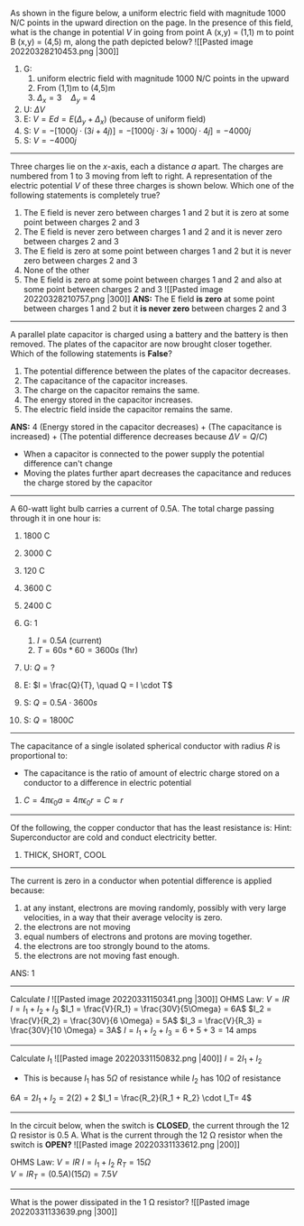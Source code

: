 As shown in the figure below, a uniform electric field with magnitude 1000 N/C points in the upward direction on the page. In the presence of this field, what is the change in potential _V_ in going from point A (x,y) = (1,1) m to point B (x,y) = (4,5) m, along the path depicted below?
![[Pasted image 20220328210453.png |300]]
1. G:
	1. uniform electric field with magnitude 1000 N/C points in the upward
	2. From (1,1)m to (4,5)m
	3. $\Delta_x  = 3 \quad \Delta_y = 4$
2. U: $\Delta V$ 
3. E: $V = Ed = E (\Delta_y + \Delta_x)$ (because of uniform field)
4. S: $V = -[1000j \cdot (3i + 4j)] = -[1000j \cdot 3i + 1000j \cdot 4j] = -4000j$  
5. S: $V = -4000j$ 

---
Three charges lie on the _x_-axis, each a distance _a_ apart. The charges are numbered from 1 to 3 moving from left to right. A representation of the electric potential _V_ of these three charges is shown below. Which one of the following statements is completely true?
1.  The E field is never zero between charges 1 and 2 but it is zero at some point between charges 2 and 3 
2. The E field is never zero between charges 1 and 2 and it is never zero between charges 2 and 3
3. The E field is zero at some point between charges 1 and 2 but it is never zero between charges 2 and 3
4. None of the other 
5. The E field is zero at some point between charges 1 and 2 and also at some point between charges 2 and 3
![[Pasted image 20220328210757.png |300]]
**ANS:** The E field **is zero** at some point between charges 1 and 2 but it **is never zero** between charges 2 and 3

----

A parallel plate capacitor is charged using a battery and the battery is then removed. The plates of the capacitor are now brought closer together. Which of the following statements is **False**?
1. The potential difference between the plates of the capacitor decreases.
2. The capacitance of the capacitor increases.
3. The charge on the capacitor remains the same.
4. The energy stored in the capacitor increases.
5. The electric field inside the capacitor remains the same.

**ANS:** 4 (Energy stored in the capacitor decreases) + (The capacitance is increased) + (The potential difference decreases because $\Delta V = Q/C$) 
- When a capacitor is connected to the power supply the potential difference can't change
- Moving the plates further apart decreases the capacitance and reduces the charge stored by the capacitor

----

A 60-watt light bulb carries a current of 0.5A. The total charge passing through it in one hour is:
1. 1800 C
2. 3000 C
3. 120 C
4. 3600 C
5. 2400 C

1. G: 1
	1. $I = 0.5A$ (current)
	2. $T = 60s * 60 = 3600s$ (1hr) 
2. U: $Q = ?$ 
3. E: $I = \frac{Q}{T}, \quad Q = I \cdot T$
4. S: $Q = 0.5A \cdot 3600s$
5. S: $Q = 1800 C$ 

----
The capacitance of a single isolated spherical conductor with radius _R_ is proportional to:
- The capacitance is the ratio of amount of electric charge stored on a conductor to a difference in electric potential
1. $C = 4 \pi \epsilon_0 a = 4 \pi \epsilon_0 r = C \approx r$ 

-----
Of the following, the copper conductor that has the least resistance is:
Hint: Superconductor are cold and conduct electricity better.

1. THICK, SHORT, COOL

----

The current is zero in a conductor when potential difference is applied because: 
1. at any instant, electrons are moving randomly, possibly with very large velocities, in a way that their average velocity is zero.
2. the electrons are not moving
3. equal numbers of electrons and protons are moving together.
4. the electrons are too strongly bound to the atoms.
5. the electrons are not moving fast enough.

ANS: 1

----
Calculate $I$
![[Pasted image 20220331150341.png |300]]
OHMS Law: $V = IR$
$I = I_1 + I_2 + I_3$
$I_1 = \frac{V}{R_1} = \frac{30V}{5\Omega} = 6A$ 
$I_2 = \frac{V}{R_2} = \frac{30V}{6 \Omega} = 5A$
$I_3 = \frac{V}{R_3} = \frac{30V}{10 \Omega} = 3A$
$I = I_1 + I_2 + I_3 = 6 + 5 + 3 = 14$ amps


------
Calculate $I_1$
![[Pasted image 20220331150832.png |400]]
$I = 2I_1 + I_2$
- This is because $I_1$ has  $5 \Omega$ of resistance while $I_2$ has $10 \Omega$ of resistance

$6A = 2I_1 + I_2 = 2(2) + 2$ 
$I_1  = \frac{R_2}{R_1 + R_2} \cdot I_T= 4$



----

In the circuit below, when the switch is **CLOSED**, the current through the 12 Ω resistor is 0.5 A. What is the current through the 12 Ω resistor when the switch is **OPEN?**
![[Pasted image 20220331133612.png |200]]

OHMS Law: $V = IR$
$I = I_1 + I_2$ 
$R_T = 15 \Omega$  
$V = IR_T = (0.5A)(15\Omega) = 7.5V$


----

What is the power dissipated in the 1 Ω resistor?
![[Pasted image 20220331133639.png |300]]

